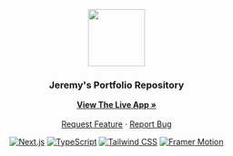 <div align="center">
  <p align="center">
  <img src="https://jeremy0x.vercel.app/logo.png" alt="" width=100>
  </p>

  <h3 align="center">Jeremy's Portfolio Repository</h3>

  <p align="center">
    <a href="https://www.jeremy0x.dev"><strong>View The Live App »</strong></a>
    <br />
    <br />
    <a href="https://github.com/jeremy0x/personal-website/issues/new?assignees=jeremy0x&labels=enhancement&projects=&template=feature_request.yml&title=%5BFEAT%5D%3A+">Request Feature</a>
    ·
    <a href="https://github.com/jeremy0x/personal-website/issues/new?assignees=jeremy0x&labels=bug&projects=&template=bug_report.yml&title=%5BBUG%5D%3A+">Report Bug</a>
  </p>

  [![Next.js](https://img.shields.io/badge/-Next.js-06B6D4?logo=Next.js&logoColor=white&color=black)](https://nextjs.org/)
  [![TypeScript](https://img.shields.io/badge/-TypeScript-blue?logo=TypeScript&logoColor=white&color=blue)](https://developer.mozilla.org/en-US/docs/Web/TypeScript)
  [![Tailwind CSS](https://img.shields.io/badge/-Tailwind%20CSS-06B6D4?logo=Tailwind%20CSS&logoColor=black&color=white)](https://tailwindcss.com/)
  [![Framer Motion](https://img.shields.io/badge/-Framer%20Motion-blue?logo=Framer)](https://www.framer.com/api/motion/)
</div>
